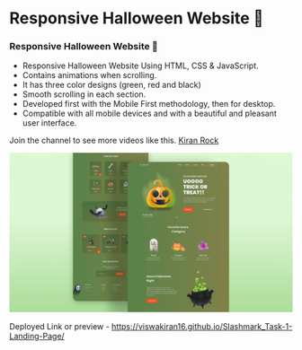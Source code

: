 # Responsive Halloween Website 🎃
### Responsive Halloween Website 🎃

- Responsive Halloween Website Using HTML, CSS & JavaScript.
- Contains animations when scrolling.
- It has three color designs (green, red and black)
- Smooth scrolling in each section.
- Developed first with the Mobile First methodology, then for desktop.
- Compatible with all mobile devices and with a beautiful and pleasant user interface.

Join the channel to see more videos like this. [Kiran Rock](https://github.com/viswakiran16)

![halloween](/preview.png)


Deployed Link or preview - https://viswakiran16.github.io/Slashmark_Task-1-Landing-Page/
